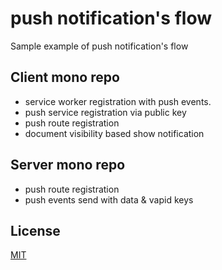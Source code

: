 # push notification's flow

Sample example of push notification's flow

## Client mono repo

- service worker registration with push events.
- push service registration via public key
- push route registration
- document visibility based show notification

## Server mono repo

- push route registration
- push events send with data & vapid keys

## License

[MIT](https://choosealicense.com/licenses/mit/)
